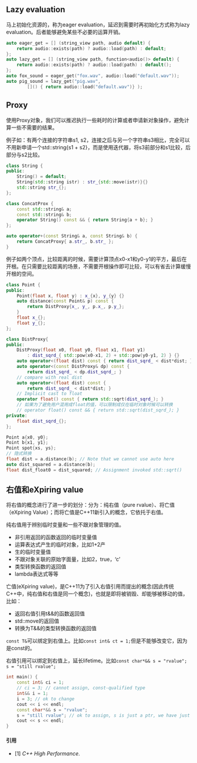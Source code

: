 ## Lazy evaluation

马上初始化资源的，称为eager evaluation，延迟到需要时再初始化方式称为lazy evaluation。后者能够避免某些不必要的运算开销。

```C++
auto eager_get = [] (string_view path, audio default) {
    return audio::exists(path) ? audio::load(path) : default;
};
auto lazy_get = [] (string_view path, function<audio()> default) {
    return audio::exists(path) ? audio::load(path) : default();
};
auto fox_sound = eager_get("fox.wav", audio::load("default.wav"));
auto pig_sound = lazy_get("pig.wav", 
        []() { return audio::load("default.wav")} );
```

## Proxy

使用Proxy对象，我们可以推迟执行一些耗时的计算或者申请新对象操作，避免计算一些不需要的结果。

例子如：有两个连接的字符串s1, s2，连接之后与另一个字符串s3相比，完全可以不用新申请一个std::string{s1 + s2}，而是使用迭代器，将s3前部分和s1比较，后部分与s2比较。

```C++
class String {
public:
    String() = default;
    String(std::string istr) : str_{std::move(istr)}{}
    std::string str_{};
};

class ConcatProx {
    const std::string& a;
    const std::string& b;
    operator String() const && { return String{a + b}; }
};

auto operator+(const String& a, const String& b) {
    return ConcatProxy{ a.str_, b.str_ };
}
```

例子如两个顶点，比较距离的时候，需要计算顶点x0-x1和y0-y1的平方，最后在开根。在只需要比较距离的场景，不需要开根操作即可比较，可以有省去计算缓慢开根的空间。

```C++
class Point {
public:
    Point(float x, float y) : x_{x}, y_{y} {}
    auto distance(const Point& p) const {
        return DistProxy{x_, y_, p.x_, p.y_}; 
    }
    float x_{};
    float y_{};
};

class DistProxy{
public:
    DistProxy(float x0, float y0, float x1, float y1)
        : dist_sqrd_{ std::pow(x0-x1, 2) + std::pow(y0-y1, 2) } {}
    auto operator<(float dist) const { return dist_sqrd_ < dist*dist; }
    auto operator<(const DistProxy& dp) const {
        return dist_sqrd_ < dp.dist_sqrd_; }
    // compare with real dist
    auto operator<(float dist) const {
        return dist_sqrd_ < dist*dist; }
    // Implicit cast to float
    operator float() const { return std::sqrt(dist_sqrd_); }
    // 如果为了避免用户混用成float的值，可以限制成仅在临时对象时候可以转换
    // operator float() const && { return std::sqrt(dist_sqrd_); }
private:
    float dist_sqrd_{};
};

Point a{x0, y0};
Point b{x1, y1};
Point spot{xs, ys};
// 隐式转换
float dist = a.distance(b); // Note that we cannot use auto here
auto dist_squared = a.distance(b);
float dist_float0 = dist_squared; // Assignment invoked std::sqrt()
```

## 右值和eXpiring value

将右值的概念进行了进一步的划分：分为：纯右值（pure rvalue）、将亡值（eXpiring Value）；而将亡值是C++11新引入的概念，它依托于右值。


纯右值用于辨别临时变量和一些不跟对象管理的值。
* 非引用返回的函数返回的临时变量值
* 运算表达式产生的临时对象，比如1+2产
* 生的临时变量值
* 不跟对象关联的原始字面量，比如2，true，‘c’
* 类型转换函数的返回值
* lambda表达式等等

亡值(eXpiring value)，是C++11为了引入右值引用而提出的概念(因此传统C++中，纯右值和右值是同一个概念)，也就是即将被销毁、却能够被移动的值， 比如：
* 返回右值引用t&&的函数返回值
* std::move的返回值
* 转换为T&&的类型转换函数的返回值

`const T&`可以绑定到右值上。比如`const int& ct = 1;`但是不能够改变它，因为是const的。

右值引用可以绑定到右值上，延长lifetime。比如`const char*&& s = "rvalue"; s = "still rvalue";`

```C++
int main() {
    const int& ci = 1;
    // ci = 3; // cannot assign, const-qualified type
    int&& i = 1;
    i = 3; // ok to change
    cout << i << endl;
    const char*&& s = "rvalue";
    s = "still rvalue"; // ok to assign, s is just a ptr, we have just modified s itself but not characters.
    cout << s << endl;
}
```

#### 引用
* [1] *C++ High Performance*.